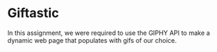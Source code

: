 # Giftastic
In this assignment, we were required to use the GIPHY API to make a dynamic web page that populates with gifs of our choice.
